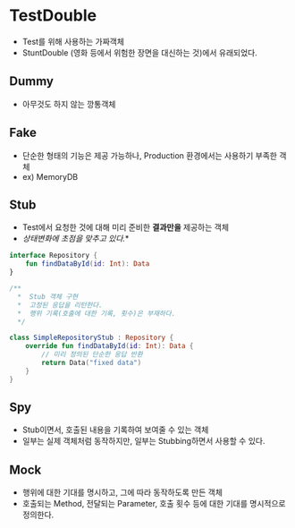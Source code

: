 # TestDouble
- Test를 위해 사용하는 가짜객체
- StuntDouble (영화 등에서 위험한 장면을 대신하는 것)에서 유래되었다.

## Dummy
- 아무것도 하지 않는 깡통객체

## Fake
- 단순한 형태의 기능은 제공 가능하나, Production 환경에서는 사용하기 부족한 객체
- ex) MemoryDB

## Stub
- Test에서 요청한 것에 대해 미리 준비한 **결과만을** 제공하는 객체
- *상태변화에 초점을 맞추고 있다.**
```kotlin
interface Repository {
    fun findDataById(id: Int): Data
}

/**
  *  Stub 객체 구현
  *  고정된 응답을 리턴한다.
  *  행위 기록(호출에 대한 기록, 횟수)은 부재하다.
  */

class SimpleRepositoryStub : Repository {
    override fun findDataById(id: Int): Data {
        // 미리 정의된 단순한 응답 반환
        return Data("fixed data")
    }
}
```

## Spy
- Stub이면서, 호출된 내용을 기록하여 보여줄 수 있는 객체
- 일부는 실제 객체처럼 동작하지만, 일부는 Stubbing하면서 사용할 수 있다.

## Mock
- 행위에 대한 기대를 명시하고, 그에 따라 동작하도록 만든 객체
- 호출되는 Method, 전달되는 Parameter, 호출 횟수 등에 대한 기대를 명시적으로 정의한다.
